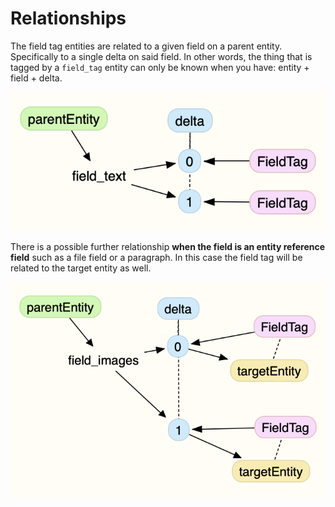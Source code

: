 # Relationships

The field tag entities are related to a given field on a parent entity. Specifically to a single delta on said field. In other words, the thing that is tagged by a `field_tag` entity can only be known when you have: entity + field + delta.

![relationships](images/relationships.png)

There is a possible further relationship **when the field is an entity reference field** such as a file field or a paragraph. In this case the field tag will be related to the target entity as well.

![relationships](images/relationships_references.png)
